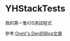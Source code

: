 # YHStackTests

我的第一隻iOS測試程式

參考:[OneV's Den的Blog文章](http://onevcat.com/2014/02/ios-test-with-kiwi/)
